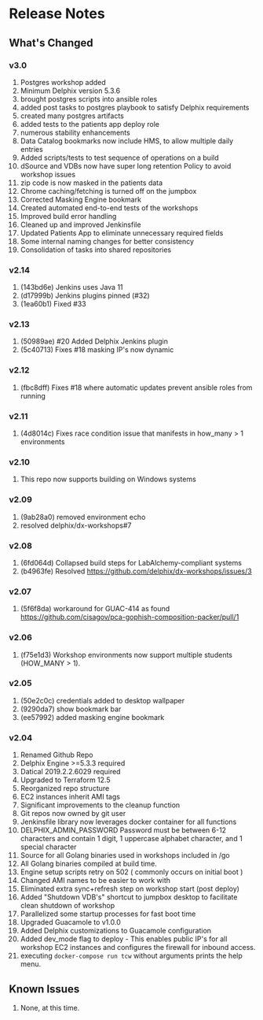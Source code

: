 # Release Notes

## What's Changed

### v3.0
1. Postgres workshop added
2. Minimum Delphix version 5.3.6
3. brought postgres scripts into ansible roles
4. added post tasks to postgres playbook to satisfy Delphix requirements
5. created many postgres artifacts
6. added tests to the patients app deploy role
7. numerous stability enhancements
8. Data Catalog bookmarks now include HMS, to allow multiple daily entries
9. Added scripts/tests to test sequence of operations on a build
10. dSource and VDBs now have super long retention Policy to avoid workshop issues
11. zip code is now masked in the patients data
12. Chrome caching/fetching is turned off on the jumpbox
13. Corrected Masking Engine bookmark
14. Created automated end-to-end tests of the workshops
15. Improved build error handling
16. Cleaned up and improved Jenkinsfile
17. Updated Patients App to eliminate unnecessary required fields
18. Some internal naming changes for better consistency
19. Consolidation of tasks into shared repositories

### v2.14

1. (143bd6e) Jenkins uses Java 11
2. (d17999b) Jenkins plugins pinned (#32)
3. (1ea60b1) Fixed #33

### v2.13

1. (50989ae) #20 Added Delphix Jenkins plugin
2. (5c40713) Fixes #18 masking IP's now dynamic

### v2.12

1. (fbc8dff) Fixes #18 where automatic updates prevent ansible roles from running 

### v2.11
1. (4d8014c) Fixes race condition issue that manifests in how_many > 1 environments

### v2.10
1. This repo now supports building on Windows systems

### v2.09
1. (9ab28a0) removed environment echo
2. resolved delphix/dx-workshops#7

### v2.08

1. (6fd064d) Collapsed build steps for LabAlchemy-compliant systems
2. (b4963fe) Resolved https://github.com/delphix/dx-workshops/issues/3

### v2.07

1. (5f6f8da) workaround for GUAC-414 as found https://github.com/cisagov/pca-gophish-composition-packer/pull/1

### v2.06

1. (f75e1d3) Workshop environments now support multiple students (HOW_MANY > 1).

### v2.05

1. (50e2c0c) credentials added to desktop wallpaper
2. (9290da7) show bookmark bar
3. (ee57992) added masking engine bookmark

### v2.04

1. Renamed Github Repo
2. Delphix Engine >=5.3.3 required
3. Datical 2019.2.2.6029 required
4. Upgraded to Terraform 12.5
5. Reorganized repo structure
6. EC2 instances inherit AMI tags
7. Significant improvements to the cleanup function
8. Git repos now owned by git user
9.  Jenkinsfile library now leverages docker container for all functions
10. DELPHIX_ADMIN_PASSWORD Password must be between 6-12 characters and contain 1 digit, 1 uppercase alphabet character, and 1 special character
11. Source for all Golang binaries used in workshops included in /go
12. All Golang binaries compiled at build time.
13. Engine setup scripts retry on 502 ( commonly occurs on initial boot )
14. Changed AMI names to be easier to work with
15. Eliminated extra sync+refresh step on workshop start (post deploy)
16. Added "Shutdown VDB's" shortcut to jumpbox desktop to facilitate clean shutdown of workshop
17. Parallelized some startup processes for fast boot time
18. Upgraded Guacamole to v1.0.0
19. Added Delphix customizations to Guacamole configuration
20. Added dev_mode flag to deploy - This enables public IP's for all workshop EC2 instances and configures the firewall for inbound access.
21. executing `docker-compose run tcw` without arguments prints the help menu.

## Known Issues

1. None, at this time.